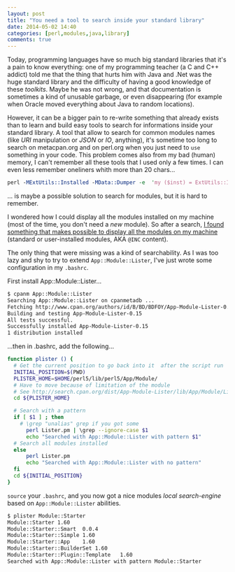```yaml
---
layout: post
title: "You need a tool to search inside your standard library"
date: 2014-05-02 14:40
categories: [perl,modules,java,library]
comments: true
---
```

Today, programming languages have so much big standard libraries that it's a pain to know everything: one of my programming teacher (a C and C++ addict) told me that the thing that hurts him with Java and .Net was the huge standard library and the difficulty of having a good knowledge of these *toolkits*. Maybe he was not wrong, and that documentation is sometimes a kind of unusable garbage, or even disappearing (for example when Oracle moved everything about Java to random locations).

However, it can be a bigger pain to re-write something that already exists than to learn and build easy tools to search for informations inside your standard library. A tool that allow to search for common modules names (like *URI* manipulation or *JSON* or *IO*, anything), it's sometime too long to search on metacpan.org and on perl.org when you just need to `use` something in your code. This problem comes also from my bad (human) memory, I can't remember all these tools that I used only a few times. I can even less remember oneliners whith more than 20 chars...

<!--more-->

``` perl
perl -MExtUtils::Installed -MData::Dumper -e  'my ($inst) = ExtUtils::Installed->new(); print Dumper($inst->modules());'
````
... is maybe a possible solution to search for modules, but it is hard to remember.

I wondered how I could display all the modules installed on my machine (most of the time, you don't need a *new* module). So after a search, [I found something that makes possible to display all the modules on my machine](stackoverflow.com/questions/115425/how-do-i-get-a-list-of-installed-cpan-modules#answer-117386) (standard or user-installed modules, AKA `@INC` content).

The only thing that were missing was a kind of searchability. As I was too lazy and shy to try to extend `App::Module::Lister`, I've just wrote some configuration in my `.bashrc`.

First install App::Module::Lister...

``` bash
$ cpanm App::Module::Lister	
Searching App::Module::Lister on cpanmetadb ...
Fetching http://www.cpan.org/authors/id/B/BD/BDFOY/App-Module-Lister-0.15.tar.gz
Building and testing App-Module-Lister-0.15
All tests successful.
Successfully installed App-Module-Lister-0.15
1 distribution installed
```

...then in .bashrc, add the following...


``` bash Allow to search inside Perl @INC and find installed modules. Note that it can take one argument (search string)
function plister () {
  # Get the current position to go back into it  after the script run
  INITIAL_POSITION=$(PWD)
  PLISTER_HOME=$HOME/perl5/lib/perl5/App/Module/
  # Have to move because of limitation of the module
  # See http://search.cpan.org/dist/App-Module-Lister/lib/App/Module/Lister.pm#TO_DO
  cd ${PLISTER_HOME}

  # Search with a pattern
  if [ $1 ] ; then
    # \grep "unalias" grep if you got some
	  perl Lister.pm | \grep --ignore-case $1
	  echo "Searched with App::Module::Lister with pattern $1"
  # Search all modules installed
  else
	  perl Lister.pm
	  echo "Searched with App::Module::Lister with no pattern"
  fi
  cd ${INITIAL_POSITION}
}
```

`source` your `.bashrc`, and you now got a nice modules *local search-engine* based on `App::Module::Lister` abilities.

``` bash
$ plister Module::Starter
Module::Starter	1.60
Module::Starter::Smart	0.0.4
Module::Starter::Simple	1.60
Module::Starter::App	1.60
Module::Starter::BuilderSet	1.60
Module::Starter::Plugin::Template	1.60
Searched with App::Module::Lister with pattern Module::Starter
```
